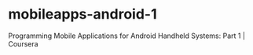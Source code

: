 # mobileapps-android-1
Programming Mobile Applications for Android Handheld Systems: Part 1 | Coursera
